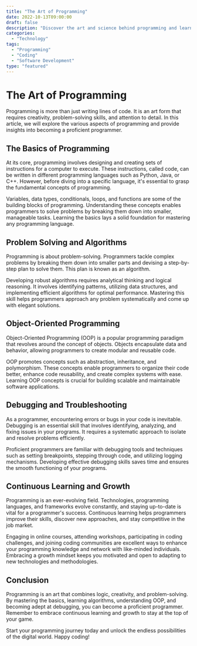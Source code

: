 ```yaml
---
title: "The Art of Programming"
date: 2022-10-13T09:00:00
draft: false
description: "Discover the art and science behind programming and learn how to become a proficient programmer."
categories:
  - "Technology"
tags:
  - "Programming"
  - "Coding"
  - "Software Development"
type: "featured"
---
```


# The Art of Programming

Programming is more than just writing lines of code. It is an art form that requires creativity, problem-solving skills, and attention to detail. In this article, we will explore the various aspects of programming and provide insights into becoming a proficient programmer.

## The Basics of Programming

At its core, programming involves designing and creating sets of instructions for a computer to execute. These instructions, called code, can be written in different programming languages such as Python, Java, or C++. However, before diving into a specific language, it's essential to grasp the fundamental concepts of programming.

Variables, data types, conditionals, loops, and functions are some of the building blocks of programming. Understanding these concepts enables programmers to solve problems by breaking them down into smaller, manageable tasks. Learning the basics lays a solid foundation for mastering any programming language.

## Problem Solving and Algorithms

Programming is about problem-solving. Programmers tackle complex problems by breaking them down into smaller parts and devising a step-by-step plan to solve them. This plan is known as an algorithm.

Developing robust algorithms requires analytical thinking and logical reasoning. It involves identifying patterns, utilizing data structures, and implementing efficient algorithms for optimal performance. Mastering this skill helps programmers approach any problem systematically and come up with elegant solutions.

## Object-Oriented Programming

Object-Oriented Programming (OOP) is a popular programming paradigm that revolves around the concept of objects. Objects encapsulate data and behavior, allowing programmers to create modular and reusable code.

OOP promotes concepts such as abstraction, inheritance, and polymorphism. These concepts enable programmers to organize their code better, enhance code reusability, and create complex systems with ease. Learning OOP concepts is crucial for building scalable and maintainable software applications.

## Debugging and Troubleshooting

As a programmer, encountering errors or bugs in your code is inevitable. Debugging is an essential skill that involves identifying, analyzing, and fixing issues in your programs. It requires a systematic approach to isolate and resolve problems efficiently.

Proficient programmers are familiar with debugging tools and techniques such as setting breakpoints, stepping through code, and utilizing logging mechanisms. Developing effective debugging skills saves time and ensures the smooth functioning of your programs.

## Continuous Learning and Growth

Programming is an ever-evolving field. Technologies, programming languages, and frameworks evolve constantly, and staying up-to-date is vital for a programmer's success. Continuous learning helps programmers improve their skills, discover new approaches, and stay competitive in the job market.

Engaging in online courses, attending workshops, participating in coding challenges, and joining coding communities are excellent ways to enhance your programming knowledge and network with like-minded individuals. Embracing a growth mindset keeps you motivated and open to adapting to new technologies and methodologies.

## Conclusion

Programming is an art that combines logic, creativity, and problem-solving. By mastering the basics, learning algorithms, understanding OOP, and becoming adept at debugging, you can become a proficient programmer. Remember to embrace continuous learning and growth to stay at the top of your game.

Start your programming journey today and unlock the endless possibilities of the digital world. Happy coding!
